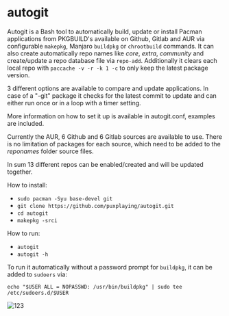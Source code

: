 # autogit

Autogit is a Bash tool to automatically build, update or install Pacman applications from PKGBUILD's available on Github, Gitlab and AUR via configurable `makepkg`, Manjaro `buildpkg` or `chrootbuild` commands. It can also create automatically repo names like *core*, *extra*, *community* and create/update a repo database file via `repo-add`. Additionally it clears each local repo with `paccache -v -r -k 1 -c` to only keep the latest package version.

3 different options are available to compare and update applications. In case of a "-git" package it checks for the latest commit to update and can either run once or in a loop with a timer setting.

More information on how to set it up is available in autogit.conf, examples are included.

Currently the AUR, 6 Github and 6 Gitlab sources are available to use. There is no limitation of packages for each source, which need to be added to the *reponames* folder source files.

In sum 13 different repos can be enabled/created and will be updated together.

How to install:

- `sudo pacman -Syu base-devel git`
- `git clone https://github.com/puxplaying/autogit.git `
- `cd autogit`
- `makepkg -srci`

How to run:

- `autogit`
- `autogit -h`

To run it automatically without a password prompt for `buildpkg`, it can be added to `sudoers` via:

`echo "$USER ALL = NOPASSWD: /usr/bin/buildpkg" | sudo tee /etc/sudoers.d/$USER`

![123](https://user-images.githubusercontent.com/28549766/103438530-0b81d300-4c34-11eb-9ea1-a49542fabc4f.png)
